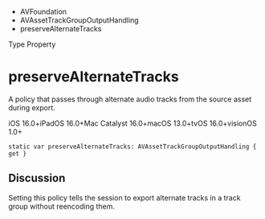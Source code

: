

- AVFoundation
- AVAssetTrackGroupOutputHandling
-  preserveAlternateTracks 

Type Property

# preserveAlternateTracks

A policy that passes through alternate audio tracks from the source asset during export.

iOS 16.0+iPadOS 16.0+Mac Catalyst 16.0+macOS 13.0+tvOS 16.0+visionOS 1.0+

``` source
static var preserveAlternateTracks: AVAssetTrackGroupOutputHandling { get }
```

## Discussion

Setting this policy tells the session to export alternate tracks in a track group without reencoding them.

